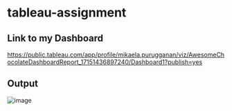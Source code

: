 # tableau-assignment

## Link to my Dashboard
https://public.tableau.com/app/profile/mikaela.purugganan/viz/AwesomeChocolateDashboardReport_17151436897240/Dashboard1?publish=yes

## Output
![image](https://github.com/alea-progaming/tableau-assignment/assets/110019094/3250fa50-b409-4450-88e4-7e792fc1fdb0)

